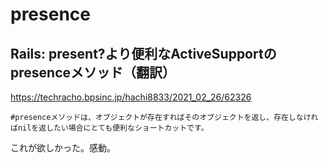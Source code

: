 # presence
## Rails: present?より便利なActiveSupportのpresenceメソッド（翻訳）
https://techracho.bpsinc.jp/hachi8833/2021_02_26/62326

```
#presenceメソッドは、オブジェクトが存在すればそのオブジェクトを返し、存在しなければnilを返したい場合にとても便利なショートカットです。
```

これが欲しかった。感動。